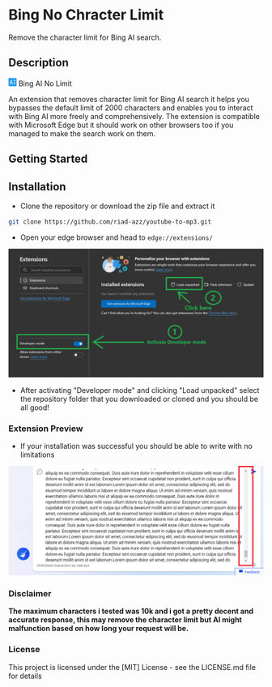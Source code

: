 # Bing No Chracter Limit

Remove the character limit for Bing AI search.

## Description

![Extension preview image](icons/icon-16.png) Bing AI No Limit

An extension that removes character limit for Bing AI search it helps you bypasses the default limit of 2000 characters and enables you to interact with Bing AI more freely and comprehensively. The extension is compatible with Microsoft Edge but it should work on other browsers too if you managed to make the search work on them.

## Getting Started

## Installation

- Clone the repository or download the zip file and extract it

```bash
git clone https://github.com/riad-azz/youtube-to-mp3.git
```

- Open your edge browser and head to `edge://extensions/`

![Extension preview image](screenshots/sc-02.png)

- After activating "Developer mode" and clicking "Load unpacked" select the repository folder that you downloaded or cloned and you should be all good!

### Extension Preview

- If your installation was successful you should be able to write with no limitations

![Extension preview image](screenshots/sc-01.png)

### Disclaimer

**The maximum characters i tested was 10k and i got a pretty decent and accurate response, this may remove the character limit but AI might malfunction based on how long your request will be.**

### License

This project is licensed under the [MIT] License - see the LICENSE.md file for details
